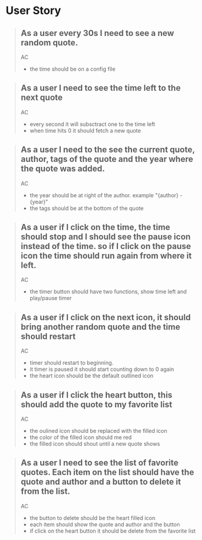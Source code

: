 # User Story

> ## As a user every 30s I need to see a new random quote.
> AC
> * the time should be on a config file 

> ## As a user I need to see the time left to the next quote
> AC
> * every second it will subsctract one to the time left 
> * when time hits 0 it should fetch a new quote

> ## As a user I need to the see the current quote, author, tags of the quote and the year where the quote was added.
> AC 
> * the year should be at right of the author. example "{author} - {year}"
> * the tags should be at the bottom of the quote 

> ## As a user if I click on the time, the time should stop and I should see the pause icon instead of the time. so if I click on the pause icon the time should run again from where it left. 
> AC
> * the timer button should have two functions, show time left and play/pause timer

> ## As a user if I click on the next icon, it should bring another random quote and the time should restart 
> AC 
> * timer should restart to beginning.
> * it timer is paused it should start counting down to 0 again 
> * the heart icon should be the default outlined icon


> ## As a user if I click the heart button, this should add the quote to my favorite list
> AC 
> * the oulined icon should be replaced with the filled icon
> * the color of the filled icon should me red 
> * the filled icon should shout until a new quote shows 

> ## As a user I need to see the list of favorite quotes. Each item on the list should have the quote and author and a button to delete it from the list.
> AC
> * the button to delete should be the heart filled icon
> * each item should show the quote and author and the button
> * if click on the heart button it should be delete from the favorite list 

